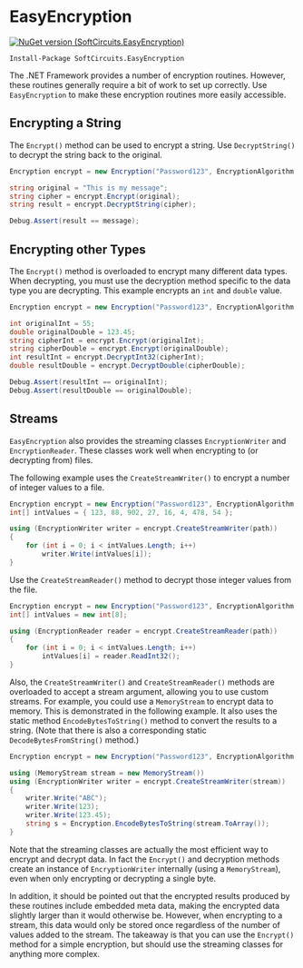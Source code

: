 # EasyEncryption

[![NuGet version (SoftCircuits.EasyEncryption)](https://img.shields.io/nuget/v/SoftCircuits.EasyEncryption.svg?style=flat-square)](https://www.nuget.org/packages/SoftCircuits.EasyEncryption/)

```
Install-Package SoftCircuits.EasyEncryption
```

The .NET Framework provides a number of encryption routines. However, these routines generally require a bit of work to set up correctly. Use `EasyEncryption` to make these encryption routines more easily accessible.

## Encrypting a String

The `Encrypt()` method can be used to encrypt a string. Use `DecryptString()` to decrypt the string back to the original.

```cs
Encryption encrypt = new Encryption("Password123", EncryptionAlgorithm.TripleDes);

string original = "This is my message";
string cipher = encrypt.Encrypt(original);
string result = encrypt.DecryptString(cipher);

Debug.Assert(result == message);
```

## Encrypting other Types

The `Encrypt()` method is overloaded to encrypt many different data types. When decrypting, you must use the decryption method specific to the data type you are decrypting. This example encrypts an `int` and `double` value.

```cs
Encryption encrypt = new Encryption("Password123", EncryptionAlgorithm.TripleDes);

int originalInt = 55;
double originalDouble = 123.45;
string cipherInt = encrypt.Encrypt(originalInt);
string cipherDouble = encrypt.Encrypt(originalDouble);
int resultInt = encrypt.DecryptInt32(cipherInt);
double resultDouble = encrypt.DecryptDouble(cipherDouble);

Debug.Assert(resultInt == originalInt);
Debug.Assert(resultDouble == originalDouble);
```

## Streams

`EasyEncryption` also provides the streaming classes `EncryptionWriter` and `EncryptionReader`. These classes work well when encrypting to (or decrypting from) files.

The following example uses the `CreateStreamWriter()` to encrypt a number of integer values to a file.

```cs
Encryption encrypt = new Encryption("Password123", EncryptionAlgorithm.TripleDes);
int[] intValues = { 123, 88, 902, 27, 16, 4, 478, 54 };

using (EncryptionWriter writer = encrypt.CreateStreamWriter(path))
{
    for (int i = 0; i < intValues.Length; i++)
        writer.Write(intValues[i]);
}
```

Use the `CreateStreamReader()` method to decrypt those integer values from the file.

```cs
Encryption encrypt = new Encryption("Password123", EncryptionAlgorithm.TripleDes);
int[] intValues = new int[8];

using (EncryptionReader reader = encrypt.CreateStreamReader(path))
{
    for (int i = 0; i < intValues.Length; i++)
        intValues[i] = reader.ReadInt32();
}
```

Also, the `CreateStreamWriter()` and `CreateStreamReader()` methods are overloaded to accept a stream argument, allowing you to use custom streams. For example, you could use a `MemoryStream` to encrypt data to memory. This is demonstrated in the following example. It also uses the static method `EncodeBytesToString()` method to convert the results to a string. (Note that there is also a corresponding static `DecodeBytesFromString()` method.)

```cs
Encryption encrypt = new Encryption("Password123", EncryptionAlgorithm.TripleDes);

using (MemoryStream stream = new MemoryStream())
using (EncryptionWriter writer = encrypt.CreateStreamWriter(stream))
{
    writer.Write("ABC");
    writer.Write(123);
    writer.Write(123.45);
    string s = Encryption.EncodeBytesToString(stream.ToArray());
}
```

Note that the streaming classes are actually the most efficient way to encrypt and decrypt data. In fact the `Encrypt()` and decryption methods create an instance of `EncryptionWriter` internally (using a `MemoryStream`), even when only encrypting or decrypting a single byte.

In addition, it should be pointed out that the encrypted results produced by these routines include embedded meta data, making the encrypted data slightly larger than it would otherwise be. However, when encrypting to a stream, this data would only be stored once regardless of the number of values added to the stream. The takeaway is that you can use the `Encrypt()` method for a simple encryption, but should use the streaming classes for anything more complex.
